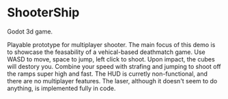 # ShooterShip
Godot 3d game.

Playable prototype for multiplayer shooter. The main focus of this demo is to showcase the feasability of a vehical-based deathmatch game.
Use WASD to move, space to jump, left click to shoot. Upon impact, the cubes will destory you.
Combine your speed with strafing and jumping to shoot off the ramps super high and fast.
The HUD is curretly non-functional, and there are no multiplayer features. The laser, although it doesn't seem to do anything, is implemented fully in code.

